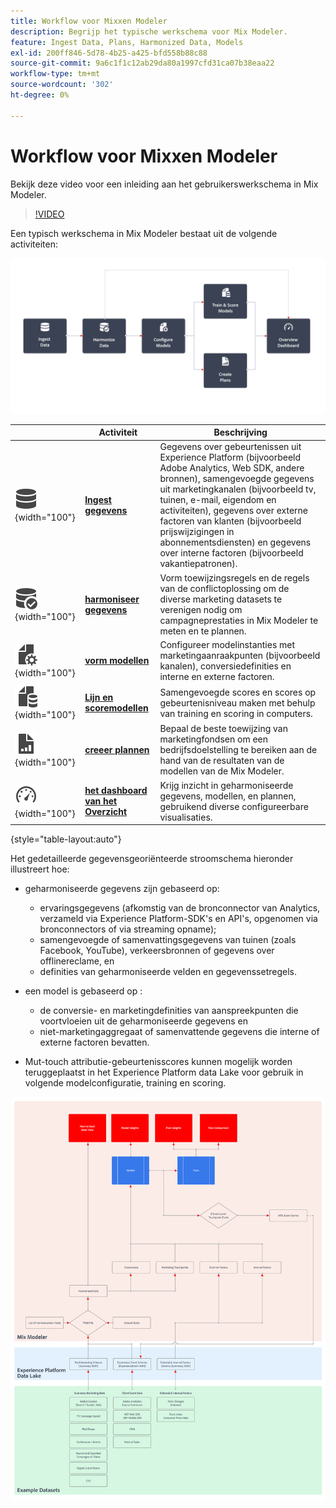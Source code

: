 ```yaml
---
title: Workflow voor Mixxen Modeler
description: Begrijp het typische werkschema voor Mix Modeler.
feature: Ingest Data, Plans, Harmonized Data, Models
exl-id: 200ff846-5d78-4b25-a425-bfd558b88c88
source-git-commit: 9a6c1f1c12ab29da80a1997cfd31ca07b38eaa22
workflow-type: tm+mt
source-wordcount: '302'
ht-degree: 0%

---
```


# Workflow voor Mixxen Modeler

Bekijk deze video voor een inleiding aan het gebruikerswerkschema in Mix Modeler.

>[!VIDEO](https://video.tv.adobe.com/v/3424854/?learn=on)


Een typisch werkschema in Mix Modeler bestaat uit de volgende activiteiten:

![ de tekst van Alt ](/help/assets/ApplicationWorkflow.svg)

|  | Activiteit | Beschrijving |
|---|---|---|
| ![ Gegevens ](/help/assets/icons/Data.svg){width="100"} | [**Ingest gegevens**](../ingest-data/overview.md) | Gegevens over gebeurtenissen uit Experience Platform (bijvoorbeeld Adobe Analytics, Web SDK, andere bronnen), samengevoegde gegevens uit marketingkanalen (bijvoorbeeld tv, tuinen, e-mail, eigendom en activiteiten), gegevens over externe factoren van klanten (bijvoorbeeld prijswijzigingen in abonnementsdiensten) en gegevens over interne factoren (bijvoorbeeld vakantiepatronen). |
| ![ DataCheck ](/help/assets/icons/DataCheck.svg){width="100"} | [**harmoniseer gegevens**](../harmonize-data/overview.md) | Vorm toewijzingsregels en de regels van de conflictoplossing om de diverse marketing datasets te verenigen nodig om campagneprestaties in Mix Modeler te meten en te plannen. |
| ![ FileConfig ](/help/assets/icons/FileGear.svg){width="100"} | [**vorm modellen**](../models/create.md) | Configureer modelinstanties met marketingaanraakpunten (bijvoorbeeld kanalen), conversiedefinities en interne en externe factoren. |
| ![ FileData ](/help/assets/icons/FileData.svg){width="100"} | [**Lijn en scoremodellen**](../models/overview.md) | Samengevoegde scores en scores op gebeurtenisniveau maken met behulp van training en scoring in computers. |
| ![ FileChart ](/help/assets/icons/FileChart.svg){width="100"} | [**creeer plannen**](../plans/overview.md) | Bepaal de beste toewijzing van marketingfondsen om een bedrijfsdoelstelling te bereiken aan de hand van de resultaten van de modellen van de Mix Modeler. |
| ![ Dashboard ](/help/assets/icons/Dashboard.svg){width="100"} | [**het dashboard van het Overzicht**](../dashboard/overview.md) | Krijg inzicht in geharmoniseerde gegevens, modellen, en plannen, gebruikend diverse configureerbare visualisaties. |

{style="table-layout:auto"}

Het gedetailleerde gegevensgeoriënteerde stroomschema hieronder illustreert hoe:

* geharmoniseerde gegevens zijn gebaseerd op:

   * ervaringsgegevens (afkomstig van de bronconnector van Analytics, verzameld via Experience Platform-SDK&#39;s en API&#39;s, opgenomen via bronconnectors of via streaming opname);
   * samengevoegde of samenvattingsgegevens van tuinen (zoals Facebook, YouTube), verkeersbronnen of gegevens over offlinereclame, en
   * definities van geharmoniseerde velden en gegevenssetregels.

* een model is gebaseerd op :

   * de conversie- en marketingdefinities van aanspreekpunten die voortvloeien uit de geharmoniseerde gegevens en
   * niet-marketingaggregaat of samenvattende gegevens die interne of externe factoren bevatten.

* Mut-touch attributie-gebeurtenisscores kunnen mogelijk worden teruggeplaatst in het Experience Platform data Lake voor gebruik in volgende modelconfiguratie, training en scoring.

![ Uitgebreide werkschema ](/help/assets/comprehensive-workflow.svg)
